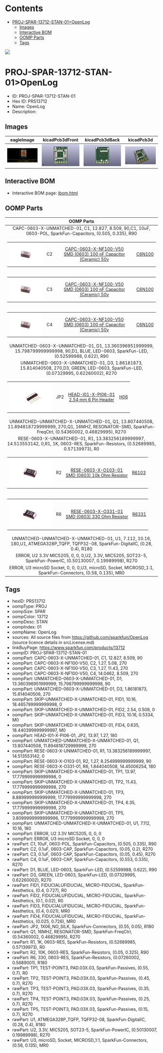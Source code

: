 



Contents
========

* [PROJ-SPAR-13712-STAN-01>OpenLog](#proj-spar-13712-stan-01openlog)
	* [Images](#images)
	* [Interactive BOM](#interactive-bom)
	* [OOMP Parts](#oomp-parts)
	* [Tags](#tags)
  
![][im]
# PROJ-SPAR-13712-STAN-01>OpenLog

- ID: PROJ-SPAR-13712-STAN-01
- Hex ID: PRS13712
- Name: OpenLog
- Description: 

## Images
  
  

|eagleImage|kicadPcb3dFront|kicadPcb3dBack|kicadPcb3d|
| :---: | :---: | :---: | :---: |
|[![eagleImage](eagleImage_140.png)](eagleImage_600.png)|[![kicadPcb3dFront](kicadPcb3dFront_140.png)](kicadPcb3dFront_600.png)|[![kicadPcb3dBack](kicadPcb3dBack_140.png)](kicadPcb3dBack_600.png)|[![kicadPcb3d](kicadPcb3d_140.png)](kicadPcb3d_600.png)|

## Interactive BOM

- Interactive BOM page: [ibom.html](kicad/bom/ibom.html)

## OOMP Parts
  

|OOMP Parts|
| :---: |
|CAPC-0603-X-UNMATCHED-01, C1, 12.827, 8.509, 90,C1, 10uF, 0603-POL, SparkFun-Capacitors, (0.505, 0.335), R90|
|<table><tr><td>![CAPC-0603-X-NF100-V50](https://raw.githubusercontent.com/oomlout/oomlout_OOMP_parts/main/CAPC-0603-X-NF100-V50/image_140.jpg)</td><td> C2</td><td>[CAPC-0603-X-NF100-V50<br>SMD (0603) 100 nF Capacitor (Ceramic) 50v](https://github.com/oomlout/oomlout_OOMP_parts/tree/main/CAPC-0603-X-NF100-V50/)</td><td>[C6N100](https://github.com/oomlout/oomlout_OOMP_parts/tree/main/CAPC-0603-X-NF100-V50/)</td></tr></table>|
|<table><tr><td>![CAPC-0603-X-NF100-V50](https://raw.githubusercontent.com/oomlout/oomlout_OOMP_parts/main/CAPC-0603-X-NF100-V50/image_140.jpg)</td><td> C3</td><td>[CAPC-0603-X-NF100-V50<br>SMD (0603) 100 nF Capacitor (Ceramic) 50v](https://github.com/oomlout/oomlout_OOMP_parts/tree/main/CAPC-0603-X-NF100-V50/)</td><td>[C6N100](https://github.com/oomlout/oomlout_OOMP_parts/tree/main/CAPC-0603-X-NF100-V50/)</td></tr></table>|
|<table><tr><td>![CAPC-0603-X-NF100-V50](https://raw.githubusercontent.com/oomlout/oomlout_OOMP_parts/main/CAPC-0603-X-NF100-V50/image_140.jpg)</td><td> C4</td><td>[CAPC-0603-X-NF100-V50<br>SMD (0603) 100 nF Capacitor (Ceramic) 50v](https://github.com/oomlout/oomlout_OOMP_parts/tree/main/CAPC-0603-X-NF100-V50/)</td><td>[C6N100](https://github.com/oomlout/oomlout_OOMP_parts/tree/main/CAPC-0603-X-NF100-V50/)</td></tr></table>|
|UNMATCHED-0603-X-UNMATCHED-01, D1, 13.360396951999999, 15.798799999999998, 90,D1, BLUE, LED-0603, SparkFun-LED, (0.52599988, 0.622), R90|
|UNMATCHED-0603-X-UNMATCHED-01, D3, 1.86181873, 15.814040508, 270,D3, GREEN, LED-0603, SparkFun-LED, (0.07329995, 0.62260002), R270|
|<table><tr><td>![HEAD-I01-X-PI06-01](https://raw.githubusercontent.com/oomlout/oomlout_OOMP_parts/main/HEAD-I01-X-PI06-01/image_140.jpg)</td><td> JP2</td><td>[HEAD-I01-X-PI06-01<br>2.54 mm 6 Pin Header](https://github.com/oomlout/oomlout_OOMP_parts/tree/main/HEAD-I01-X-PI06-01/)</td><td>[H06](https://github.com/oomlout/oomlout_OOMP_parts/tree/main/HEAD-I01-X-PI06-01/)</td></tr></table>|
|UNMATCHED-UNMATCHED-X-UNMATCHED-01, Q1, 13.807440508, 11.894818729999999, 270,Q1, 16MHZ, RESONATOR-SMD, SparkFun-FreqCtrl, (0.54360002, 0.46829995), R270|
|RESE-0603-X-UNMATCHED-01, R1, 13.383256189999997, 14.513553142, 0,R1, 1K, 0603-RES, SparkFun-Resistors, (0.52689985, 0.57139973), R0|
|<table><tr><td>![RESE-0603-X-O103-01](https://raw.githubusercontent.com/oomlout/oomlout_OOMP_parts/main/RESE-0603-X-O103-01/image_140.jpg)</td><td> R2</td><td>[RESE-0603-X-O103-01<br>SMD (0603) 10k Ohm Resistor](https://github.com/oomlout/oomlout_OOMP_parts/tree/main/RESE-0603-X-O103-01/)</td><td>[R6103](https://github.com/oomlout/oomlout_OOMP_parts/tree/main/RESE-0603-X-O103-01/)</td></tr></table>|
|<table><tr><td>![RESE-0603-X-O331-01](https://raw.githubusercontent.com/oomlout/oomlout_OOMP_parts/main/RESE-0603-X-O331-01/image_140.jpg)</td><td> R6</td><td>[RESE-0603-X-O331-01<br>SMD (0603) 330 Ohm Resistor](https://github.com/oomlout/oomlout_OOMP_parts/tree/main/RESE-0603-X-O331-01/)</td><td>[R6331](https://github.com/oomlout/oomlout_OOMP_parts/tree/main/RESE-0603-X-O331-01/)</td></tr></table>|
|UNMATCHED-UNMATCHED-X-UNMATCHED-01, U1, 7.112, 10.16, 180,U1, ATMEGA328P_TQFP, TQFP32-08, SparkFun-DigitalIC, (0.28, 0.4), R180|
|ERROR, U2 3.3V MIC5205, 0, 0, 0,U2, 3.3V, MIC5205, SOT23-5, SparkFun-PowerIC, (0.50130007, 0.19989998), R270|
|ERROR, U3 microSD Socket, 0, 0, 0,U3, microSD, Socket, MICROSD_1:1, SparkFun-Connectors, (0.58, 0.135), MR0|

## Tags

- hexID: PRS13712
- oompType: PROJ
- oompSize: SPAR
- oompColor: 13712
- oompDesc: STAN
- oompIndex: 01
- oompName: OpenLog
- sources: All source files from https://github.com/sparkfun/OpenLog (source licence details in srcLicense.md)
- linkBuyPage: https://www.sparkfun.com/products/13712
- oompID: PROJ-SPAR-13712-STAN-01
- oompPart: CAPC-0603-X-UNMATCHED-01, C1, 12.827, 8.509, 90
- oompPart: CAPC-0603-X-NF100-V50, C2, 1.27, 5.08, 270
- oompPart: CAPC-0603-X-NF100-V50, C3, 1.27, 11.43, 270
- oompPart: CAPC-0603-X-NF100-V50, C4, 14.0462, 8.509, 270
- oompPart: UNMATCHED-0603-X-UNMATCHED-01, D1, 13.360396951999999, 15.798799999999998, 90
- oompPart: UNMATCHED-0603-X-UNMATCHED-01, D3, 1.86181873, 15.814040508, 270
- oompPart: SKIP-UNMATCHED-X-UNMATCHED-01, FID1, 10.16, 18.465799999999998, 0
- oompPart: SKIP-UNMATCHED-X-UNMATCHED-01, FID2, 2.54, 0.508, 0
- oompPart: SKIP-UNMATCHED-X-UNMATCHED-01, FID3, 10.16, 0.5334, M0
- oompPart: SKIP-UNMATCHED-X-UNMATCHED-01, FID4, 0.635, 18.440399999999997, M0
- oompPart: HEAD-I01-X-PI06-01, JP2, 13.97, 1.27, 180
- oompPart: UNMATCHED-UNMATCHED-X-UNMATCHED-01, Q1, 13.807440508, 11.894818729999999, 270
- oompPart: RESE-0603-X-UNMATCHED-01, R1, 13.383256189999997, 14.513553142, 0
- oompPart: RESE-0603-X-O103-01, R2, 1.27, 8.254999999999999, 90
- oompPart: RESE-0603-X-O331-01, R6, 1.844040508, 14.45006254, 180
- oompPart: SKIP-UNMATCHED-X-UNMATCHED-01, TP1, 13.97, 17.779999999999998, 0
- oompPart: SKIP-UNMATCHED-X-UNMATCHED-01, TP2, 11.43, 17.779999999999998, 270
- oompPart: SKIP-UNMATCHED-X-UNMATCHED-01, TP3, 8.889999999999999, 17.779999999999998, 270
- oompPart: SKIP-UNMATCHED-X-UNMATCHED-01, TP4, 6.35, 17.779999999999998, 270
- oompPart: SKIP-UNMATCHED-X-UNMATCHED-01, TP5, 3.8099999999999996, 17.779999999999998, 270
- oompPart: UNMATCHED-UNMATCHED-X-UNMATCHED-01, U1, 7.112, 10.16, 180
- oompPart: ERROR, U2 3.3V MIC5205, 0, 0, 0
- oompPart: ERROR, U3 microSD Socket, 0, 0, 0
- rawPart: C1, 10uF, 0603-POL, SparkFun-Capacitors, (0.505, 0.335), R90
- rawPart: C2, 0.1uF, 0603-CAP, SparkFun-Capacitors, (0.05, 0.2), R270
- rawPart: C3, 0.1uF, 0603-CAP, SparkFun-Capacitors, (0.05, 0.45), R270
- rawPart: C4, 0.1uF, 0603-CAP, SparkFun-Capacitors, (0.553, 0.335), R270
- rawPart: D1, BLUE, LED-0603, SparkFun-LED, (0.52599988, 0.622), R90
- rawPart: D3, GREEN, LED-0603, SparkFun-LED, (0.07329995, 0.62260002), R270
- rawPart: FID1, FIDUCIALUFIDUCIAL, MICRO-FIDUCIAL, SparkFun-Aesthetics, (0.4, 0.727), R0
- rawPart: FID2, FIDUCIALUFIDUCIAL, MICRO-FIDUCIAL, SparkFun-Aesthetics, (0.1, 0.02), R0
- rawPart: FID3, FIDUCIALUFIDUCIAL, MICRO-FIDUCIAL, SparkFun-Aesthetics, (0.4, 0.021), MR0
- rawPart: FID4, FIDUCIALUFIDUCIAL, MICRO-FIDUCIAL, SparkFun-Aesthetics, (0.025, 0.726), MR0
- rawPart: JP2, 1X06_NO_SILK, SparkFun-Connectors, (0.55, 0.05), R180
- rawPart: Q1, 16MHZ, RESONATOR-SMD, SparkFun-FreqCtrl, (0.54360002, 0.46829995), R270
- rawPart: R1, 1K, 0603-RES, SparkFun-Resistors, (0.52689985, 0.57139973), R0
- rawPart: R2, 10K, 0603-RES, SparkFun-Resistors, (0.05, 0.325), R90
- rawPart: R6, 330, 0603-RES, SparkFun-Resistors, (0.07260002, 0.5689001), R180
- rawPart: TP1, TEST-POINT3, PAD.03X.03, SparkFun-Passives, (0.55, 0.7), R0
- rawPart: TP2, TEST-POINT3, PAD.03X.03, SparkFun-Passives, (0.45, 0.7), R270
- rawPart: TP3, TEST-POINT3, PAD.03X.03, SparkFun-Passives, (0.35, 0.7), R270
- rawPart: TP4, TEST-POINT3, PAD.03X.03, SparkFun-Passives, (0.25, 0.7), R270
- rawPart: TP5, TEST-POINT3, PAD.03X.03, SparkFun-Passives, (0.15, 0.7), R270
- rawPart: U1, ATMEGA328P_TQFP, TQFP32-08, SparkFun-DigitalIC, (0.28, 0.4), R180
- rawPart: U2, 3.3V, MIC5205, SOT23-5, SparkFun-PowerIC, (0.50130007, 0.19989998), R270
- rawPart: U3, microSD, Socket, MICROSD_1:1, SparkFun-Connectors, (0.58, 0.135), MR0



[im]: kicadPcb3d_450.png
